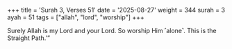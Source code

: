 +++
title = 'Surah 3, Verses 51'
date = '2025-08-27'
weight = 344
surah = 3
ayah = 51
tags = ["allah", "lord", "worship"]
+++

Surely Allah is my Lord and your Lord. So worship Him ˹alone˺. This is the Straight Path.’”